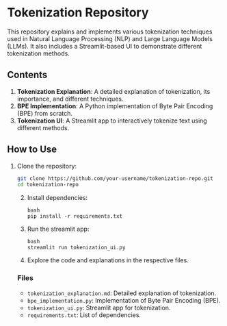 # Tokenization Repository

This repository explains and implements various tokenization techniques used in Natural Language Processing (NLP) and Large Language Models (LLMs). It also includes a Streamlit-based UI to demonstrate different tokenization methods.

## Contents

1. **Tokenization Explanation**: A detailed explanation of tokenization, its importance, and different techniques.
2. **BPE Implementation**: A Python implementation of Byte Pair Encoding (BPE) from scratch.
3. **Tokenization UI**: A Streamlit app to interactively tokenize text using different methods.

## How to Use

1. Clone the repository:

   ```bash
   git clone https://github.com/your-username/tokenization-repo.git
   cd tokenization-repo
   ```
   2. Install dependencies:

      ```
      bash
      pip install -r requirements.txt
      ```
   3. Run the streamlit app:

      ```
      bash
      streamlit run tokenization_ui.py
      ```
   4. Explore the code and explanations in the respective files.

   ### Files


   * `tokenization_explanation.md`: Detailed explanation of tokenization.
   * `bpe_implementation.py`: Implementation of Byte Pair Encoding (BPE).
   * `tokenization_ui.py`: Streamlit app for tokenization.
   * `requirements.txt`: List of dependencies.
